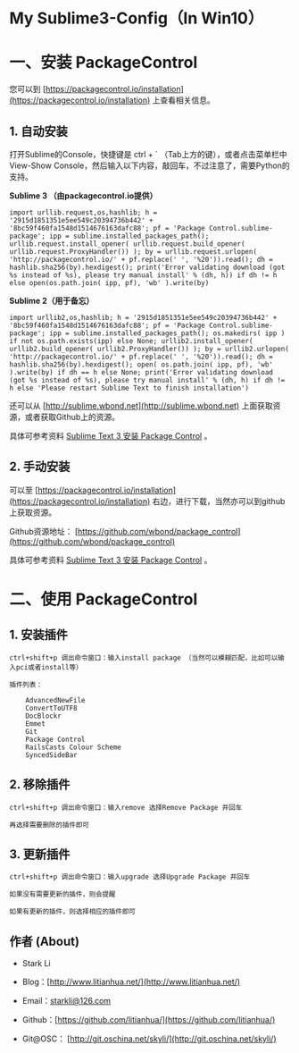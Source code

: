 # My Sublime3-Config（In Win10）

# 一、安装 PackageControl 

您可以到 [https://packagecontrol.io/installation](https://packagecontrol.io/installation) 上查看相关信息。

## 1. 自动安装

打开Sublime的Console，快捷键是 ctrl + ` （Tab上方的键），或者点击菜单栏中 View-Show Console，然后输入以下内容，敲回车，不过注意了，需要Python的支持。

**Sublime 3 （由packagecontrol.io提供）**

``import urllib.request,os,hashlib; h = '2915d1851351e5ee549c20394736b442' + '8bc59f460fa1548d1514676163dafc88'; pf = 'Package Control.sublime-package'; ipp = sublime.installed_packages_path(); urllib.request.install_opener( urllib.request.build_opener( urllib.request.ProxyHandler()) ); by = urllib.request.urlopen( 'http://packagecontrol.io/' + pf.replace(' ', '%20')).read(); dh = hashlib.sha256(by).hexdigest(); print('Error validating download (got %s instead of %s), please try manual install' % (dh, h)) if dh != h else open(os.path.join( ipp, pf), 'wb' ).write(by)``

**Sublime 2（用于备忘）**

``import urllib2,os,hashlib; h = '2915d1851351e5ee549c20394736b442' + '8bc59f460fa1548d1514676163dafc88'; pf = 'Package Control.sublime-package'; ipp = sublime.installed_packages_path(); os.makedirs( ipp ) if not os.path.exists(ipp) else None; urllib2.install_opener( urllib2.build_opener( urllib2.ProxyHandler()) ); by = urllib2.urlopen( 'http://packagecontrol.io/' + pf.replace(' ', '%20')).read(); dh = hashlib.sha256(by).hexdigest(); open( os.path.join( ipp, pf), 'wb' ).write(by) if dh == h else None; print('Error validating download (got %s instead of %s), please try manual install' % (dh, h) if dh != h else 'Please restart Sublime Text to finish installation')``

还可以从 [http://sublime.wbond.net](http://sublime.wbond.net) 上面获取资源，或者获取Github上的资源。

具体可参考资料 [Sublime Text 3 安装 Package Control](http://jingyan.baidu.com/article/925f8cb817fd49c0dce05653.html) 。

## 2. 手动安装

可以至 [https://packagecontrol.io/installation](https://packagecontrol.io/installation) 右边，进行下载，当然亦可以到github上获取资源。

Github资源地址： [https://github.com/wbond/package_control](https://github.com/wbond/package_control)

具体可参考资料 [Sublime Text 3 安装 Package Control](http://jingyan.baidu.com/article/925f8cb817fd49c0dce05653.html) 。

# 二、使用 PackageControl 

## 1. 安装插件
	
	ctrl+shift+p 调出命令窗口：输入install package （当然可以模糊匹配，比如可以输入pci或者install等）

	插件列表：

		AdvancedNewFile
		ConvertToUTF8
		DocBlockr
		Emmet
		Git
		Package Control
		RailsCasts Colour Scheme
		SyncedSideBar

## 2. 移除插件

	ctrl+shift+p 调出命令窗口：输入remove 选择Remove Package 并回车

	再选择需要删除的插件即可

## 3. 更新插件

	ctrl+shift+p 调出命令窗口：输入upgrade 选择Upgrade Package 并回车

	如果没有需要更新的插件，则会提醒

	如果有更新的插件，则选择相应的插件即可

## 作者 (About)

- Stark Li

- Blog：[http://www.litianhua.net/](http://www.litianhua.net/)

- Email：starkli@126.com

- Github：[https://github.com/litianhua/](https://github.com/litianhua/)

- Git@OSC： [http://git.oschina.net/skyli/](http://git.oschina.net/skyli/)